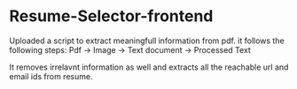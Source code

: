 # Resume-Selector-frontend
Uploaded a script to extract meaningfull information from pdf.
it follows the following steps:
Pdf -> Image -> Text document -> Processed Text

It removes irrelavnt information as well and extracts all the 
reachable url and email ids from resume.
